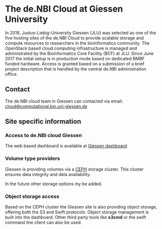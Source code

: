 # The de.NBI Cloud at Giessen University

In 2016, Justus-Liebig-University Giessen (JLU) was selected as one of the five hosting sites of the de.NBI Cloud to provide scalable storage and compute resources to researchers in the bioinformatics community. The OpenStack based cloud computing infrastructure is managed and administrated by the Bioinformatics Core Facility (BCF) at JLU. Since June 2017 the initial setup is in production mode based on dedicated BMBF funded hardware. Access is granted based on a submission of a brief project description that is handled by the central de.NBI administration office.

## Contact

The de.NBI cloud team in Giessen can contacted via email: cloud@computational.bio.uni-giessen.de

## Site specific information

### Access to de.NBI cloud Giessen

The web based dashboard is available at [Giessen dashboard](https://cloud.computational.bio.uni-giessen.de).

### Volume type providers

Giessen is providing volumes via a [CEPH](https://www.ceph.com/en/) storage cluster. This cluster ensures data integrity and data availability.

In the future other storage options my be added.

### Object storage access

Based on the CEPH cluster the Giessen site is also providing object storage, offering both the S3 and Swift protocols. Object storage management is built into the dashboard. Other third party tools like **s3cmd** or the swift command line client can also be used.
